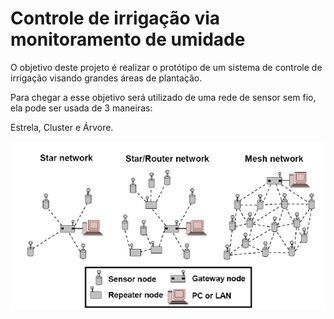 # Controle de irrigação via monitoramento de umidade

O objetivo deste projeto é realizar o protótipo de um sistema de controle de irrigação visando grandes áreas de plantação. 

Para chegar a esse objetivo será utilizado de uma rede de sensor sem fio, ela pode ser usada de 3 maneiras:

Estrela, Cluster e Árvore.

![Topologias](https://github.com/maiteluisaa/projeto_pi3/blob/main/images/Topologias.png)
